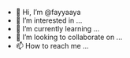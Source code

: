 - 👋 Hi, I’m @fayyaaya
- 👀 I’m interested in ...
- 🌱 I’m currently learning ...
- 💞️ I’m looking to collaborate on ...
- 📫 How to reach me ...

<!---
fayyaaya/fayyaaya is a ✨ special ✨ repository because its `README.md` (this file) appears on your GitHub profile.
You can click the Preview link to take a look at your changes.
--->
